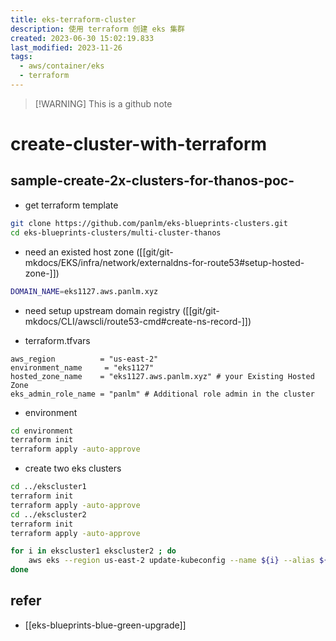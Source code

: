 ```yaml
---
title: eks-terraform-cluster
description: 使用 terraform 创建 eks 集群
created: 2023-06-30 15:02:19.833
last_modified: 2023-11-26
tags:
  - aws/container/eks
  - terraform
---
```

> [!WARNING] This is a github note

# create-cluster-with-terraform
## sample-create-2x-clusters-for-thanos-poc-
- get terraform template 
```sh
git clone https://github.com/panlm/eks-blueprints-clusters.git
cd eks-blueprints-clusters/multi-cluster-thanos
```

- need an existed host zone ([[git/git-mkdocs/EKS/infra/network/externaldns-for-route53#setup-hosted-zone-]])
```sh
DOMAIN_NAME=eks1127.aws.panlm.xyz
```
- need setup upstream domain registry ([[git/git-mkdocs/CLI/awscli/route53-cmd#create-ns-record-]])

- terraform.tfvars
```text
aws_region          = "us-east-2"
environment_name     = "eks1127"
hosted_zone_name    = "eks1127.aws.panlm.xyz" # your Existing Hosted Zone
eks_admin_role_name = "panlm" # Additional role admin in the cluster 

```

- environment
```sh
cd environment
terraform init
terraform apply -auto-approve
```

- create two eks clusters
```sh
cd ../ekscluster1
terraform init
terraform apply -auto-approve
cd ../ekscluster2
terraform init
terraform apply -auto-approve

for i in ekscluster1 ekscluster2 ; do
    aws eks --region us-east-2 update-kubeconfig --name ${i} --alias ${i}
done

```


## refer
- [[eks-blueprints-blue-green-upgrade]]




